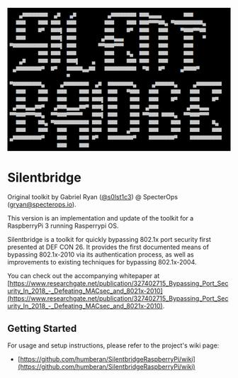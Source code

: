 ![](https://raw.githubusercontent.com/s0lst1c3/readme-images/master/silent-bridge-logo.png)

# Silentbridge
Original toolkit by Gabriel Ryan ([@s0lst1c3](https://twitter.com/s0lst1c3)) @ SpecterOps (gryan@specterops.io).

This version is an implementation and update of the toolkit for a RaspberryPi 3 running Rasperrypi OS.

Silentbridge is a toolkit for quickly bypassing 802.1x port security first presented at DEF CON 26. It provides the first documented means of bypassing 802.1x-2010 via its authentication process, as well as improvements to existing techniques for bypassing 802.1x-2004.

You can check out the accompanying whitepaper at [https://www.researchgate.net/publication/327402715_Bypassing_Port_Security_In_2018_-_Defeating_MACsec_and_8021x-2010](https://www.researchgate.net/publication/327402715_Bypassing_Port_Security_In_2018_-_Defeating_MACsec_and_8021x-2010). 

## Getting Started
For usage and setup instructions, please refer to the project's wiki page:

- [https://github.com/humberan/SilentbridgeRaspberryPi/wiki](https://github.com/humberan/SilentbridgeRaspberryPi/wiki)





